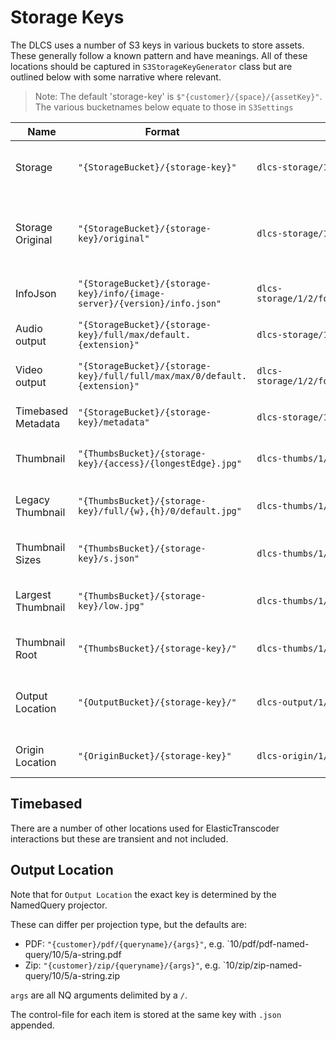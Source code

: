 # Storage Keys

The DLCS uses a number of S3 keys in various buckets to store assets. These generally follow a known pattern and have meanings. All of these locations should be captured in `S3StorageKeyGenerator` class but are outlined below with some narrative where relevant. 

> Note:
> The default 'storage-key' is `$"{customer}/{space}/{assetKey}"`.
> The various bucketnames below equate to those in `S3Settings`

| Name               | Format                                                                    | Example                                                | Description                                                                                       |
| ------------------ | ------------------------------------------------------------------------- | ------------------------------------------------------ | ------------------------------------------------------------------------------------------------- |
| Storage            | `"{StorageBucket}/{storage-key}"`                                         | `dlcs-storage/1/2/foo`                                 | Default location where generated derivatives are stored                                           |
| Storage Original   | `"{StorageBucket}/{storage-key}/original"`                                | `dlcs-storage/1/2/foo/original`                        | Where direct-copy of origin is stored. For `/file/` delivery or images with `use-original` policy |
| InfoJson           | `"{StorageBucket}/{storage-key}/info/{image-server}/{version}/info.json"` | `dlcs-storage/1/2/foo/info/cantaloupe/v3/info.json`    | Location where pregenerated info.json stored                                                      |
| Audio output       | `"{StorageBucket}/{storage-key}/full/max/default.{extension}"`            | `dlcs-storage/1/2/foo/full/max/default.mp3`            | Location where transcoded audio stored                                                            |
| Video output       | `"{StorageBucket}/{storage-key}/full/full/max/max/0/default.{extension}"` | `dlcs-storage/1/2/foo/full/full/max/max/0/default.mp4` | Location where transcoded video stored                                                            |
| Timebased Metadata | `"{StorageBucket}/{storage-key}/metadata"`                                | `dlcs-storage/1/2/foo/metadata`                        | XML blob storing ElasticTranscoder JobId                                                          |
| Thumbnail          | `"{ThumbsBucket}/{storage-key}/{access}/{longestEdge}.jpg"`               | `dlcs-thumbs/1/2/foo/open/100.jpg`                     | Location of specific thumbnail                                                                    |
| Legacy Thumbnail   | `"{ThumbsBucket}/{storage-key}/full/{w},{h}/0/default.jpg"`               | `dlcs-thumbs/1/2/foo/full/100,200/0/default.jpg`       | Location of specific thumbnail using legacy layout                                                |
| Thumbnail Sizes    | `"{ThumbsBucket}/{storage-key}/s.json"`                                   | `dlcs-thumbs/1/2/foo/s.json`                           | JSON blob storing knowng thumbnails                                                               |
| Largest Thumbnail  | `"{ThumbsBucket}/{storage-key}/low.jpg"`                                  | `dlcs-thumbs/1/2/foo/low.jpg`                          | The location of the largest generated thumbnail                                                   |
| Thumbnail Root     | `"{ThumbsBucket}/{storage-key}/"`                                         | `dlcs-thumbs/1/2/foo/`                                 | Root key where thumbnails will reside                                                             |
| Output Location    | `"{OutputBucket}/{storage-key}/"`                                         | `dlcs-output/1/2/foo/`                                 | Root key where DLCS 'output' is stored (e.g. projected NQ to PDF or Zip)                          |
| Origin Location    | `"{OriginBucket}/{storage-key}"`                                          | `dlcs-origin/1/2/foo`                                  | Location where directly uploaded bytes are stored                                                 |

## Timebased

There are a number of other locations used for ElasticTranscoder interactions but these are transient and not included.

## Output Location

Note that for `Output Location` the exact key is determined by the NamedQuery projector.

These can differ per projection type, but the defaults are:

* PDF: `"{customer}/pdf/{queryname}/{args}"`, e.g. `10/pdf/pdf-named-query/10/5/a-string.pdf
* Zip: `"{customer}/zip/{queryname}/{args}"`, e.g. `10/zip/zip-named-query/10/5/a-string.zip

 `args` are all NQ arguments delimited by a `/`.

 The control-file for each item is stored at the same key with `.json` appended.
